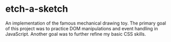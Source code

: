 # etch-a-sketch
An implementation of the famous mechanical drawing toy. The primary goal of this project was to practice DOM manipulations and event handling in JavaScript. Another
goal was to further refine my basic CSS skills.
